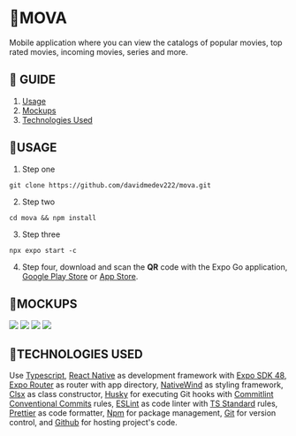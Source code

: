# **📂MOVA**

Mobile application where you can view the catalogs of popular movies, top rated movies, incoming movies, series and more.

## **📑 GUIDE**

1. [Usage](#🚀usage)
2. [Mockups](#🎨mockups)
3. [Technologies Used](#💬technologies-used)

## **🚀USAGE**

1. Step one

```
git clone https://github.com/davidmedev222/mova.git
```

2. Step two

```
cd mova && npm install
```

3. Step three

```
npx expo start -c
```

4. Step four, download and scan the **QR** code with the Expo Go application, [Google Play Store](https://play.google.com/store/apps/details?id=host.exp.exponent&referrer=www) or [App Store](https://apps.apple.com/app/apple-store/id982107779).

## **🎨MOCKUPS**

![](https://res.cloudinary.com/dos3i5jqy/image/upload/v1691606783/layers/mova/mockup_o0qn3k.jpg)
![](https://res.cloudinary.com/dos3i5jqy/image/upload/v1691606783/layers/mova/mockup2_ythwwi.jpg)
![](https://res.cloudinary.com/dos3i5jqy/image/upload/v1691606783/layers/mova/mockup3_tjmem6.jpg)
![](https://res.cloudinary.com/dos3i5jqy/image/upload/v1691606782/layers/mova/mockup4_ufsyib.jpg)

## **💬TECHNOLOGIES USED**

Use [Typescript](https://www.typescriptlang.org), [React Native](https://reactnative.dev) as development framework with [Expo SDK 48](https://docs.expo.dev),
[Expo Router](https://docs.expo.dev/routing/introduction) as router with app directory, [NativeWind](https://www.nativewind.dev) as styling framework, [Clsx](https://github.com/lukeed/clsx) as class constructor, [Husky](https://typicode.github.io/husky) for executing Git hooks with [Commitlint](https://commitlint.js.org) [Conventional Commits](https://www.conventionalcommits.org) rules, [ESLint](https://eslint.org) as code linter with [TS Standard](https://github.com/standard/ts-standard) rules, [Prettier](https://prettier.io) as code formatter, [Npm](https://docs.npmjs.com) for package management, [Git](https://git-scm.com/doc) for version control, and [Github](https://docs.github.com) for hosting project's code.
